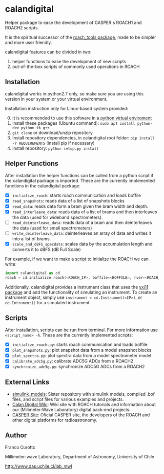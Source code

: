 # calandigital

Helper package to ease the development of CASPER's ROACH1 and ROACH2 scripts.

It is the spiritual successor of the [roach_tools package](https://github.com/FrancoCalan/roach_tools), made to be simpler and
more user friendly.

calandigital features can be divided in two: 

1. helper functions to ease the development of new scripts
2. out-of-the-box scripts of commonly used operations in ROACH

## Installation
calandigital works in python2.7 only, so make sure you are using this version in your system or your virtual environment.

Installation instruction only for Linux-based system provided:

0. It is recommended to use this software in a [python virtual enviroment](https://virtualenv.pypa.io/en/stable/)
1. Install these packages (Ubuntu command): `sudo apt install python-dev python-tk g++`
2. `git clone` or download/unzip repository
3. Install repository dependencies, in calandigital root folder: `pip install -r REQUIREMENTS` (install pip if necessary)
4. Install repository: `python setup.py install`

## Helper Functions
After installation the helper functions can be called from a python script if the calandigital package is imported. These are the currently implemented functions in the calandigital package:

- [x] `initialize_roach`: starts roach communication and loads boffile
- [x] `read_snapshots`: reads data of a list of snapshots blocks
- [x] `read_data`: reads data form a bram given the bram width and depth.
- [x] `read_interleave_data`: reads data of a list of brams and then interleaves the data (used for wideband spectrometers).
- [ ] `read_deinterleave_data`: reads data of a bram and then deinterleaves the data (used for small spectrometers)
- [ ] `write_deinterleave_data`: deinterleaves an array of data and writes it into a list of brams.
- [x] `scale_and_dBFS_specdata`: scales data by the accumulation length and converts it to dBFS (dB Full Scale)

For example, if we want to make a script to initialize the ROACH we can write:
```python
import calandigital as cd
roach = cd.initialize.roach(<ROACH_IP>, boffile=<BOFFILE>, rver=<ROACH_VERSION>)
```

Additionally, calandigital provides a Instrument class that uses the [vxi11 package](https://github.com/python-ivi/python-vxi11) and add the functionality of simulating an instrument. To create an instrument object, simply use `instrument = cd.Instrument(<IP>)`, or `cd.Intrument()` for a simulated instrument.

## Scripts
After installation, scripts can be run from terminal. For more information use `<script_name> -h`. These are the currently implemented scripts:

- [x] `initialize_roach.py`: starts roach communication and loads boffile
- [x] `plot_snapshots.py`: plot snapshot data from a model snapshot blocks
- [x] `plot_spectra.py`: plot spectra data from a model spectrometer model
- [x] `calibrate_adc5g.py`: calibrate ADC5G ADCs from a ROACH2
- [x] `synchronize_adc5g.py`: synchronize ADC5G ADCs from a ROACH2

## External Links
* [simulink_models](https://github.com/FrancoCalan/simulink_models): Sister repository with simulink models, compiled .bof files, and script files for various examples and projects.
* [Calan Digital Wiki](https://sites.google.com/site/calandigital/): Wiki site with ROACH tutorials and information about our (Milimeter-Wave Laboratory) digital back-end projects.
* [CASPER Site](https://casper.berkeley.edu/): Oficial CASPER site, the developers of the ROACH and other digital platforms for radioastronomy.

## Author
Franco Curotto

Millimeter-wave Laboratory, Department of Astronomy, University of Chile

http://www.das.uchile.cl/lab_mwl
